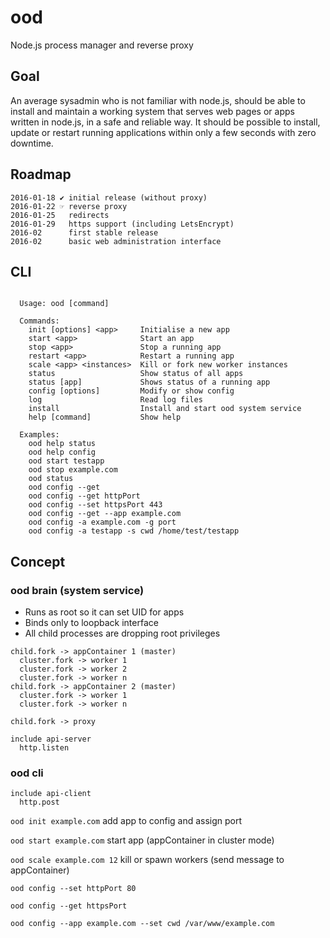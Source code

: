 # ood
Node.js process manager and reverse proxy

## Goal
An average sysadmin who is not familiar with node.js, should be able to install and maintain a working system that serves web pages or apps written in node.js, in a safe and reliable way. It should be possible to install, update or restart running applications within only a few seconds with zero downtime.

## Roadmap
```
2016-01-18 ✔ initial release (without proxy)
2016-01-22 ☞ reverse proxy
2016-01-25   redirects
2016-01-29   https support (including LetsEncrypt)
2016-02      first stable release
2016-02      basic web administration interface
```

## CLI
```

  Usage: ood [command]

  Commands:
    init [options] <app>     Initialise a new app
    start <app>              Start an app
    stop <app>               Stop a running app
    restart <app>            Restart a running app
    scale <app> <instances>  Kill or fork new worker instances
    status                   Show status of all apps
    status [app]             Shows status of a running app
    config [options]         Modify or show config
    log                      Read log files
    install                  Install and start ood system service
    help [command]           Show help

  Examples:
    ood help status
    ood help config
    ood start testapp
    ood stop example.com
    ood status
    ood config --get
    ood config --get httpPort
    ood config --set httpsPort 443
    ood config --get --app example.com
    ood config -a example.com -g port
    ood config -a testapp -s cwd /home/test/testapp

```

## Concept
### ood brain (system service)
* Runs as root so it can set UID for apps
* Binds only to loopback interface
* All child processes are dropping root privileges
```
child.fork -> appContainer 1 (master)
  cluster.fork -> worker 1
  cluster.fork -> worker 2
  cluster.fork -> worker n
child.fork -> appContainer 2 (master)
  cluster.fork -> worker 1
  cluster.fork -> worker n

child.fork -> proxy

include api-server
  http.listen
```

### ood cli
```
include api-client
  http.post
```

`ood init example.com` add app to config and assign port

`ood start example.com` start app (appContainer in cluster mode)

`ood scale example.com 12` kill or spawn workers (send message to appContainer)

`ood config --set httpPort 80`

`ood config --get httpsPort`

`ood config --app example.com --set cwd /var/www/example.com`
